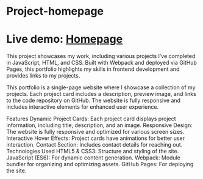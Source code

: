 # Project-homepage

# Live demo: [Homepage](https://adnanchowdhury7249.github.io/Project-homepage/)

This project showcases my work, including various projects I’ve completed in JavaScript, HTML, and CSS. Built with Webpack and deployed via GitHub Pages, this portfolio highlights my skills in frontend development and provides links to my projects.


This portfolio is a single-page website where I showcase a collection of my projects. Each project card includes a description, preview image, and links to the code repository on GitHub. The website is fully responsive and includes interactive elements for enhanced user experience.

Features
Dynamic Project Cards: Each project card displays project information, including title, description, and an image.
Responsive Design: The website is fully responsive and optimized for various screen sizes.
Interactive Hover Effects: Project cards have animations for better user interaction.
Contact Section: Includes contact details for reaching out.
Technologies Used
HTML5 & CSS3: Structure and styling of the site.
JavaScript (ES6): For dynamic content generation.
Webpack: Module bundler for organizing and optimizing assets.
GitHub Pages: For deploying the site.

